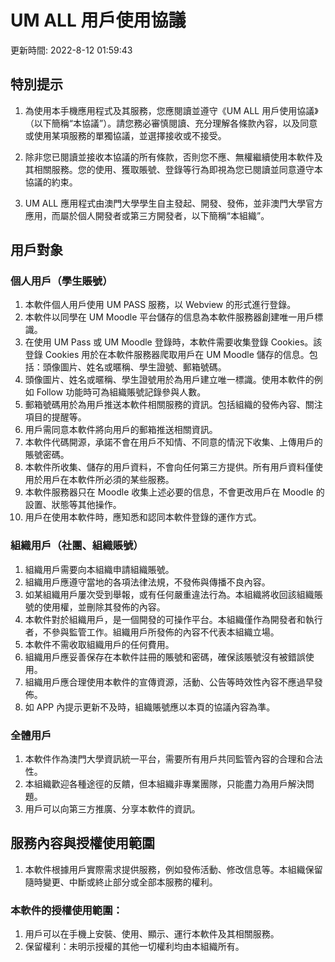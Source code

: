 # UM ALL 用戶使用協議

更新時間: 2022-8-12 01:59:43

## 特別提示

1. 為使用本手機應用程式及其服務，您應閱讀並遵守《UM ALL 用戶使用協議》（以下簡稱“本協議”）。請您務必審慎閱讀、充分理解各條款內容，以及同意或使用某項服務的單獨協議，並選擇接收或不接受。

2. 除非您已閱讀並接收本協議的所有條款，否則您不應、無權繼續使用本軟件及其相關服務。您的使用、獲取賬號、登錄等行為即視為您已閱讀並同意遵守本協議的約束。

3. UM ALL 應用程式由澳門大學學生自主發起、開發、發佈，並非澳門大學官方應用，而屬於個人開發者或第三方開發者，以下簡稱“本組織”。

## 用戶對象

### 個人用戶（學生賬號）

1. 本軟件個人用戶使用 UM PASS 服務，以 Webview 的形式進行登錄。
2. 本軟件以同學在 UM Moodle 平台儲存的信息為本軟件服務器創建唯一用戶標識。
3. 在使用 UM Pass 或 UM Moodle 登錄時，本軟件需要收集登錄 Cookies。該登錄 Cookies 用於在本軟件服務器爬取用戶在 UM Moodle 儲存的信息。包括：頭像圖片、姓名或暱稱、學生證號、郵箱號碼。
4. 頭像圖片、姓名或暱稱、學生證號用於為用戶建立唯一標識。使用本軟件的例如 Follow 功能時可為組織賬號記錄參與人數。
5. 郵箱號碼用於為用戶推送本軟件相關服務的資訊。包括組織的發佈內容、關注項目的提醒等。
6. 用戶需同意本軟件將向用戶的郵箱推送相關資訊。
7. 本軟件代碼開源，承諾不會在用戶不知情、不同意的情況下收集、上傳用戶的賬號密碼。
8. 本軟件所收集、儲存的用戶資料，不會向任何第三方提供。所有用戶資料僅使用於用戶在本軟件所必須的某些服務。
9. 本軟件服務器只在 Moodle 收集上述必要的信息，不會更改用戶在 Moodle 的設置、狀態等其他操作。
10. 用戶在使用本軟件時，應知悉和認同本軟件登錄的運作方式。

### 組織用戶（社團、組織賬號）

1. 組織用戶需要向本組織申請組織賬號。
2. 組織用戶應遵守當地的各項法律法規，不發佈與傳播不良內容。
3. 如某組織用戶屢次受到舉報，或有任何嚴重違法行為。本組織將收回該組織賬號的使用權，並刪除其發佈的內容。
4. 本軟件對於組織用戶，是一個開發的可操作平台。本組織僅作為開發者和執行者，不參與監管工作。組織用戶所發佈的內容不代表本組織立場。
5. 本軟件不需收取組織用戶的任何費用。
6. 組織用戶應妥善保存在本軟件註冊的賬號和密碼，確保該賬號沒有被錯誤使用。
7. 組織用戶應合理使用本軟件的宣傳資源，活動、公告等時效性內容不應過早發佈。
8. 如 APP 內提示更新不及時，組織賬號應以本頁的協議內容為準。

### 全體用戶

1. 本軟件作為澳門大學資訊統一平台，需要所有用戶共同監管內容的合理和合法性。
2. 本組織歡迎各種途徑的反饋，但本組織非專業團隊，只能盡力為用戶解決問題。
3. 用戶可以向第三方推廣、分享本軟件的資訊。

## 服務內容與授權使用範圍

1. 本軟件根據用戶實際需求提供服務，例如發佈活動、修改信息等。本組織保留隨時變更、中斷或終止部分或全部本服務的權利。

### 本軟件的授權使用範圍：

1. 用戶可以在手機上安裝、使用、顯示、運行本軟件及其相關服務。
2. 保留權利：未明示授權的其他一切權利均由本組織所有。
